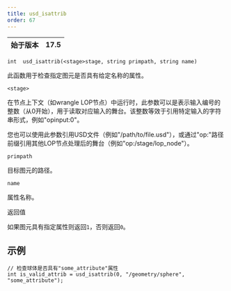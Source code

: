 ```yaml
---
title: usd_isattrib
order: 67
---
```

| 始于版本 | 17.5 |
| --- | --- |

`int  usd_isattrib(<stage>stage, string primpath, string name)`

此函数用于检查指定图元是否具有给定名称的属性。

`<stage>`

在节点上下文（如wrangle LOP节点）中运行时，此参数可以是表示输入编号的整数（从0开始），用于读取对应输入的舞台。该整数等效于引用特定输入的字符串形式，例如"opinput:0"。

您也可以使用此参数引用USD文件（例如"/path/to/file.usd"），或通过"op:"路径前缀引用其他LOP节点处理后的舞台（例如"op:/stage/lop_node"）。

`primpath`

目标图元的路径。

`name`

属性名称。

返回值

如果图元具有指定属性则返回`1`，否则返回`0`。

## 示例

```vex
// 检查球体是否具有"some_attribute"属性
int is_valid_attrib = usd_isattrib(0, "/geometry/sphere", "some_attribute");

```
